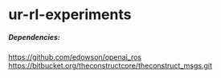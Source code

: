# ur-rl-experiments
##### Dependencies:
https://github.com/edowson/openai_ros
https://bitbucket.org/theconstructcore/theconstruct_msgs.git

